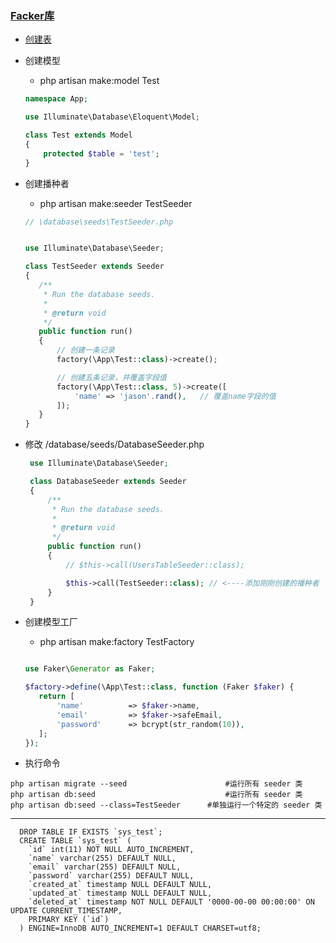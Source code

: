 ### [Facker库](https://github.com/fzaninotto/Faker)

- <a href="#SQL语句">创建表</a>

- 创建模型
  * php artisan make:model Test
  
  ```php
  namespace App;

  use Illuminate\Database\Eloquent\Model;

  class Test extends Model
  {
      protected $table = 'test';
  }
  ```

- 创建播种者
  * php artisan make:seeder TestSeeder
 
   ```php
   // \database\seeds\TestSeeder.php


  use Illuminate\Database\Seeder;

  class TestSeeder extends Seeder
  {
      /**
       * Run the database seeds.
       *
       * @return void
       */
      public function run()
      {
          // 创建一条记录
          factory(\App\Test::class)->create();

          // 创建五条记录，并覆盖字段值
          factory(\App\Test::class, 5)->create([
              'name' => 'jason'.rand(),   // 覆盖name字段的值
          ]);
      }
  }

   ```
 
- 修改 /database/seeds/DatabaseSeeder.php
  ```php
   use Illuminate\Database\Seeder;

   class DatabaseSeeder extends Seeder
   {
       /**
        * Run the database seeds.
        *
        * @return void
        */
       public function run()
       {
           // $this->call(UsersTableSeeder::class);

           $this->call(TestSeeder::class); // <----添加刚刚创建的播种者
       }
   }

  ```
 
- 创建模型工厂
  * php artisan make:factory TestFactory
  
   ```php

  use Faker\Generator as Faker;

  $factory->define(\App\Test::class, function (Faker $faker) {
      return [
          'name'          => $faker->name,
          'email'         => $faker->safeEmail,
          'password'      => bcrypt(str_random(10)),
      ];
  });

   ```
   
- 执行命令
```
php artisan migrate --seed 						#运行所有 seeder 类
php artisan db:seed 							#运行所有 seeder 类
php artisan db:seed --class=TestSeeder		#单独运行一个特定的 seeder 类
```
----
<a name="SQL语句"></a>
```
  DROP TABLE IF EXISTS `sys_test`;
  CREATE TABLE `sys_test` (
    `id` int(11) NOT NULL AUTO_INCREMENT,
    `name` varchar(255) DEFAULT NULL,
    `email` varchar(255) DEFAULT NULL,
    `password` varchar(255) DEFAULT NULL,
    `created_at` timestamp NULL DEFAULT NULL,
    `updated_at` timestamp NULL DEFAULT NULL,
    `deleted_at` timestamp NOT NULL DEFAULT '0000-00-00 00:00:00' ON UPDATE CURRENT_TIMESTAMP,
    PRIMARY KEY (`id`)
  ) ENGINE=InnoDB AUTO_INCREMENT=1 DEFAULT CHARSET=utf8;
```
